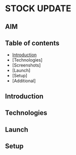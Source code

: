 # STOCK UPDATE

## AIM

## Table of contents
* [Introduction](#Introduction)
* [Technologies]
* [Screenshots]
* [Launch]
* [Setup]
* [Additional]

## Introduction
## Technologies
## Launch
## Setup
##
##
